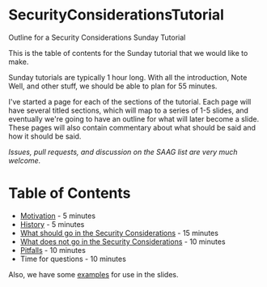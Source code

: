 # SecurityConsiderationsTutorial
Outline for a Security Considerations Sunday Tutorial

This is the table of contents for the Sunday tutorial that we would like to make.

Sunday tutorials are typically 1 hour long. With all the introduction, Note Well, and other stuff, we should be able to plan for 55 minutes.

I've started a page for each of the sections of the tutorial. Each page will have several titled sections, which will map to a series of 1-5 slides, and eventually we're going to have an outline for what will later become a slide.  These pages will also contain commentary about what should be said and how it should be said.

*Issues, pull requests, and discussion on the SAAG list are very much welcome.*

# Table of Contents
* [Motivation](motivation.md) - 5 minutes
* [History](history.md) - 5 minutes
* [What should go in the Security Considerations](should.md) - 15 minutes
* [What does not go in the Security Considerations](shouldnt.md) - 10 minutes
* [Pitfalls](pitfalls.md) - 10 minutes
* Time for questions - 10 minutes

Also, we have some [examples](examples.md) for use in the slides.

